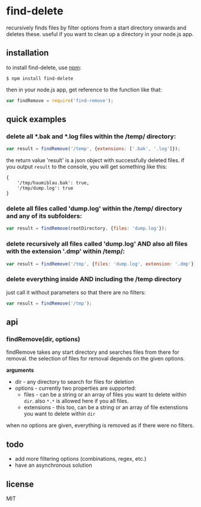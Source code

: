 # find-delete

recursively finds files by filter options from a start directory onwards and deletes these. useful if you want to clean up a directory in your node.js app.

## installation
    
to install find-delete, use [npm](http://github.com/isaacs/npm):

    $ npm install find-delete
    
then in your node.js app, get reference to the function like that:
    
```javascript
var findRemove = require('find-remove');
```

## quick examples

### delete all *.bak and *.log files within the /temp/ directory:

```javascript
var result = findRemove('/temp', {extensions: ['.bak', '.log']});
```

the return value 'result' is a json object with successfully deleted files. if you output `result` to the console, you will get something like this:

```
{
    '/tmp/haumiblau.bak': true,
    '/tmp/dump.log': true 
}
```

### delete all files called 'dump.log' within the /temp/ directory and any of its subfolders:

```javascript
var result = findRemove(rootDirectory, {files: 'dump.log'});
```

### delete recursively all files called 'dump.log' AND also all files with the extension '.dmp'  within /temp/:

```javascript
var result = findRemove('/tmp', {files: 'dump.log', extension: '.dmp'});
```

### delete everything inside AND including the /temp directory

just call it without parameters so that there are no filters:

```javascript
var result = findRemove('/tmp');
```

## api

### findRemove(dir, options)

findRemove takes any start directory and searches files from there for removal. the selection of files for removal depends on the given options.
 
__arguments__

* dir - any directory to search for files for deletion
* options - currently two properties are supported:
    * files - can be a string or an array of files you want to delete within `dir`. also `*.*` is allowed here if you all files.
    * extensions - this too, can be a string or an array of file extenstions you want to delete within `dir`

when no options are given, everything is removed as if there were no filters.

## todo

* add more filtering options (combinations, regex,  etc.)
* have an asynchronous solution

## license

MIT
